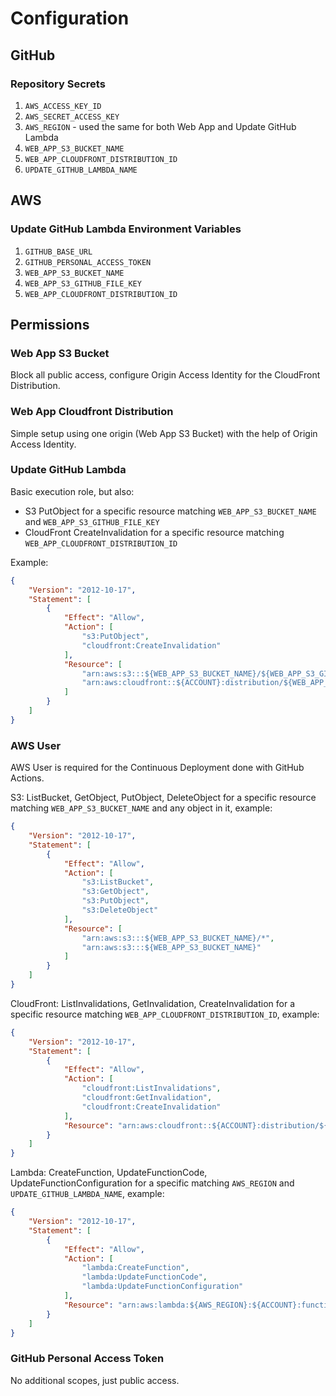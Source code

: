 # Configuration

## GitHub

### Repository Secrets

1. `AWS_ACCESS_KEY_ID`
2. `AWS_SECRET_ACCESS_KEY`
3. `AWS_REGION` - used the same for both Web App and Update GitHub Lambda
4. `WEB_APP_S3_BUCKET_NAME`
5. `WEB_APP_CLOUDFRONT_DISTRIBUTION_ID`
6. `UPDATE_GITHUB_LAMBDA_NAME`

## AWS

### Update GitHub Lambda Environment Variables

1. `GITHUB_BASE_URL`
2. `GITHUB_PERSONAL_ACCESS_TOKEN`
3. `WEB_APP_S3_BUCKET_NAME`
4. `WEB_APP_S3_GITHUB_FILE_KEY`
5. `WEB_APP_CLOUDFRONT_DISTRIBUTION_ID`

## Permissions

### Web App S3 Bucket

Block all public access, configure Origin Access Identity for the CloudFront Distribution. 

### Web App Cloudfront Distribution

Simple setup using one origin (Web App S3 Bucket) with the help of Origin Access Identity.

### Update GitHub Lambda

Basic execution role, but also:

* S3 PutObject for a specific resource matching `WEB_APP_S3_BUCKET_NAME` and `WEB_APP_S3_GITHUB_FILE_KEY`
* CloudFront CreateInvalidation for a specific resource matching `WEB_APP_CLOUDFRONT_DISTRIBUTION_ID`

Example:

```json
{
    "Version": "2012-10-17",
    "Statement": [
        {
            "Effect": "Allow",
            "Action": [
                "s3:PutObject",
                "cloudfront:CreateInvalidation"
            ],
            "Resource": [
                "arn:aws:s3:::${WEB_APP_S3_BUCKET_NAME}/${WEB_APP_S3_GITHUB_FILE_KEY}",
                "arn:aws:cloudfront::${ACCOUNT}:distribution/${WEB_APP_CLOUDFRONT_DISTRIBUTION_ID}"
            ]
        }
    ]
}
```

### AWS User

AWS User is required for the Continuous Deployment done with GitHub Actions.

S3: ListBucket, GetObject, PutObject, DeleteObject for a specific resource matching `WEB_APP_S3_BUCKET_NAME` and any
object in it, example:

```json
{
    "Version": "2012-10-17",
    "Statement": [
        {
            "Effect": "Allow",
            "Action": [
                "s3:ListBucket",
                "s3:GetObject",
                "s3:PutObject",
                "s3:DeleteObject"
            ],
            "Resource": [
                "arn:aws:s3:::${WEB_APP_S3_BUCKET_NAME}/*",
                "arn:aws:s3:::${WEB_APP_S3_BUCKET_NAME}"
            ]
        }
    ]
}
```

CloudFront: ListInvalidations, GetInvalidation, CreateInvalidation for a specific resource matching
`WEB_APP_CLOUDFRONT_DISTRIBUTION_ID`, example:

```json
{
    "Version": "2012-10-17",
    "Statement": [
        {
            "Effect": "Allow",
            "Action": [
                "cloudfront:ListInvalidations",
                "cloudfront:GetInvalidation",
                "cloudfront:CreateInvalidation"
            ],
            "Resource": "arn:aws:cloudfront::${ACCOUNT}:distribution/${WEB_APP_CLOUDFRONT_DISTRIBUTION_ID}"
        }
    ]
}
```

Lambda: CreateFunction, UpdateFunctionCode, UpdateFunctionConfiguration for a specific matching `AWS_REGION` and
`UPDATE_GITHUB_LAMBDA_NAME`, example:

```json
{
    "Version": "2012-10-17",
    "Statement": [
        {
            "Effect": "Allow",
            "Action": [
                "lambda:CreateFunction",
                "lambda:UpdateFunctionCode",
                "lambda:UpdateFunctionConfiguration"
            ],
            "Resource": "arn:aws:lambda:${AWS_REGION}:${ACCOUNT}:function:${UPDATE_GITHUB_LAMBDA_NAME}"
        }
    ]
}
```

### GitHub Personal Access Token

No additional scopes, just public access.
